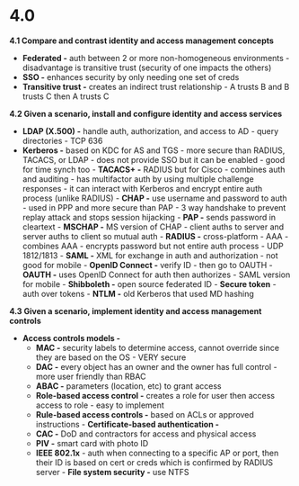 # 4.0

   **4.1 Compare and contrast identity and access management concepts**

   - **Federated -** auth between 2 or more non-homogeneous environments - disadvantage is transitive trust (security of one impacts the others)
   - **SSO -** enhances security by only needing one set of creds
   - **Transitive trust -** creates an indirect trust relationship - A trusts B and B trusts C then A trusts C

   **4.2 Given a scenario, install and configure identity and access services**

   - **LDAP (X.500) -** handle auth, authorization, and access to AD - query directories - TCP 636
   - **Kerberos -** based on KDC for AS and TGS - more secure than RADIUS, TACACS, or LDAP - does not provide SSO but it can be enabled - good for time synch too
    - **TACACS+ -** RADIUS but for Cisco - combines auth and auditing - has multifactor auth by using multiple challenge responses - it can interact with Kerberos and encrypt entire auth process (unlike RADIUS)
    - **CHAP -** use username and password to auth - used in PPP and more secure than PAP - 3 way handshake to prevent replay attack and stops session hijacking
    - **PAP -** sends password in cleartext
    - **MSCHAP -** MS version of CHAP - client auths to server and server auths to client so mutual auth
    - **RADIUS -** cross-platform - AAA - combines AAA - encrypts password but not entire auth process - UDP 1812/1813
    - **SAML -** XML for exchange in auth and authorization - not good for mobile
    - **OpenID Connect -** verify ID - then go to OAUTH
    - **OAUTH -** uses OpenID Connect for auth then authorizes - SAML version for mobile
    - **Shibboleth -** open source federated ID
    - **Secure token** - auth over tokens
    - **NTLM -** old Kerberos that used MD hashing

   **4.3 Given a scenario, implement identity and access management controls**

   - **Access controls models -**
        - **MAC -** security labels to determine access, cannot override since they are based on the OS - VERY secure
        - **DAC -** every object has an owner and the owner has full control - more user friendly than RBAC
        - **ABAC -** parameters (location, etc) to grant access
        - **Role-based access control -** creates a role for user then access access to role - easy to implement
        - **Rule-based access controls -** based on ACLs or approved instructions
    - **Certificate-based authentication -**
        - **CAC -** DoD and contractors for access and physical access
        - **PIV -** smart card with photo ID
        - **IEEE 802.1x** - auth when connecting to a specific AP or port, then their ID is based on cert or creds which is confirmed by RADIUS server
    - **File system security -** use NTFS
